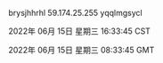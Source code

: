 brysjhhrhl 59.174.25.255 yqqlmgsycl

2022年 06月 15日 星期三 16:33:45 CST

2022年 06月 15日 星期三 08:33:45 GMT
